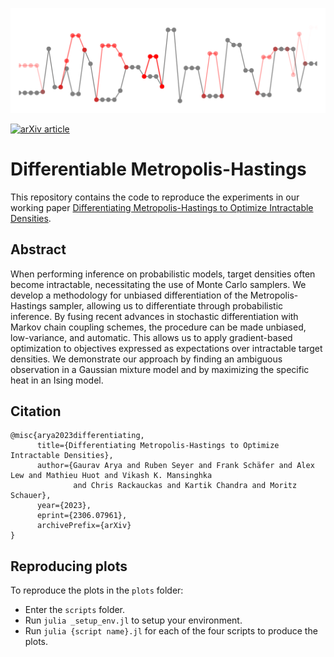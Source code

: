 ![](plots/gaussian_plot_alts_bare.png)

[![arXiv article](https://img.shields.io/badge/article-arXiv%3A10.48550-B31B1B)](https://arxiv.org/abs/2306.07961)

# Differentiable Metropolis-Hastings 

This repository contains the code to reproduce the experiments in our working paper [Differentiating Metropolis-Hastings to Optimize Intractable Densities](https://arxiv.org/abs/2306.07961).

## Abstract

When performing inference on probabilistic models, target densities often become intractable, necessitating the use of Monte Carlo samplers. We develop a methodology for unbiased differentiation of the Metropolis-Hastings sampler, allowing us to differentiate through probabilistic inference. By fusing recent advances in stochastic differentiation with Markov chain coupling schemes, the procedure can be made unbiased, low-variance, and automatic. This allows us to apply gradient-based optimization to objectives expressed as expectations over intractable target densities. We demonstrate our approach by finding an ambiguous observation in a Gaussian mixture model and by maximizing the specific heat in an Ising model.

## Citation

```
@misc{arya2023differentiating,
      title={Differentiating Metropolis-Hastings to Optimize Intractable Densities}, 
      author={Gaurav Arya and Ruben Seyer and Frank Schäfer and Alex Lew and Mathieu Huot and Vikash K. Mansinghka
              and Chris Rackauckas and Kartik Chandra and Moritz Schauer},
      year={2023},
      eprint={2306.07961},
      archivePrefix={arXiv}
}
```

## Reproducing plots

To reproduce the plots in the `plots` folder:

* Enter the `scripts` folder.
* Run `julia _setup_env.jl` to setup your environment.
* Run `julia {script name}.jl` for each of the four scripts to produce the plots.
